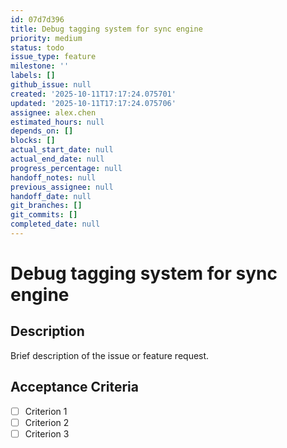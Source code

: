 ```yaml
---
id: 07d7d396
title: Debug tagging system for sync engine
priority: medium
status: todo
issue_type: feature
milestone: ''
labels: []
github_issue: null
created: '2025-10-11T17:17:24.075701'
updated: '2025-10-11T17:17:24.075706'
assignee: alex.chen
estimated_hours: null
depends_on: []
blocks: []
actual_start_date: null
actual_end_date: null
progress_percentage: null
handoff_notes: null
previous_assignee: null
handoff_date: null
git_branches: []
git_commits: []
completed_date: null
---
```


# Debug tagging system for sync engine

## Description

Brief description of the issue or feature request.

## Acceptance Criteria

- [ ] Criterion 1
- [ ] Criterion 2
- [ ] Criterion 3